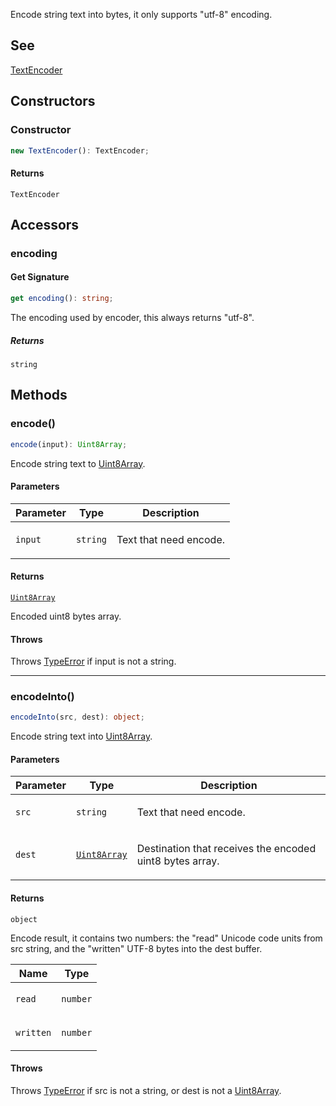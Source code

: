 Encode string text into bytes, it only supports "utf-8" encoding.

## See

[TextEncoder](https://developer.mozilla.org/docs/Web/API/TextEncoder)

## Constructors

### Constructor

```ts
new TextEncoder(): TextEncoder;
```

#### Returns

`TextEncoder`

## Accessors

### encoding

#### Get Signature

```ts
get encoding(): string;
```

The encoding used by encoder, this always returns "utf-8".

##### Returns

`string`

## Methods

### encode()

```ts
encode(input): Uint8Array;
```

Encode string text to [Uint8Array](https://developer.mozilla.org/docs/Web/JavaScript/Reference/Global_Objects/Uint8Array).

#### Parameters

<table>
<thead>
<tr>
<th>Parameter</th>
<th>Type</th>
<th>Description</th>
</tr>
</thead>
<tbody>
<tr>
<td>

`input`

</td>
<td>

`string`

</td>
<td>

Text that need encode.

</td>
</tr>
</tbody>
</table>

#### Returns

[`Uint8Array`](https://developer.mozilla.org/docs/Web/JavaScript/Reference/Global_Objects/Uint8Array)

Encoded uint8 bytes array.

#### Throws

Throws [TypeError](https://developer.mozilla.org/docs/Web/JavaScript/Reference/Global_Objects/TypeError) if input is not a string.

***

### encodeInto()

```ts
encodeInto(src, dest): object;
```

Encode string text into [Uint8Array](https://developer.mozilla.org/docs/Web/JavaScript/Reference/Global_Objects/Uint8Array).

#### Parameters

<table>
<thead>
<tr>
<th>Parameter</th>
<th>Type</th>
<th>Description</th>
</tr>
</thead>
<tbody>
<tr>
<td>

`src`

</td>
<td>

`string`

</td>
<td>

Text that need encode.

</td>
</tr>
<tr>
<td>

`dest`

</td>
<td>

[`Uint8Array`](https://developer.mozilla.org/docs/Web/JavaScript/Reference/Global_Objects/Uint8Array)

</td>
<td>

Destination that receives the encoded uint8 bytes array.

</td>
</tr>
</tbody>
</table>

#### Returns

`object`

Encode result, it contains two numbers: the "read" Unicode code units from src string, and the "written" UTF-8 bytes into the dest buffer.

<table>
<thead>
<tr>
<th>Name</th>
<th>Type</th>
</tr>
</thead>
<tbody>
<tr>
<td>

`read`

</td>
<td>

`number`

</td>
</tr>
<tr>
<td>

`written`

</td>
<td>

`number`

</td>
</tr>
</tbody>
</table>

#### Throws

Throws [TypeError](https://developer.mozilla.org/docs/Web/JavaScript/Reference/Global_Objects/TypeError) if src is not a string, or dest is not a [Uint8Array](https://developer.mozilla.org/docs/Web/JavaScript/Reference/Global_Objects/Uint8Array).
